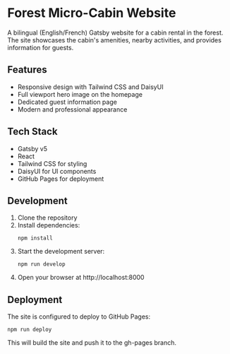 # Forest Micro-Cabin Website

A bilingual (English/French) Gatsby website for a cabin rental in the forest. The site showcases the cabin's amenities, nearby activities, and provides information for guests.

## Features

- Responsive design with Tailwind CSS and DaisyUI
- Full viewport hero image on the homepage
- Dedicated guest information page
- Modern and professional appearance

## Tech Stack

- Gatsby v5
- React
- Tailwind CSS for styling
- DaisyUI for UI components
- GitHub Pages for deployment

## Development

1. Clone the repository
2. Install dependencies:
   ```
   npm install
   ```
3. Start the development server:
   ```
   npm run develop
   ```
4. Open your browser at http://localhost:8000

## Deployment

The site is configured to deploy to GitHub Pages:

```
npm run deploy
```

This will build the site and push it to the gh-pages branch.
